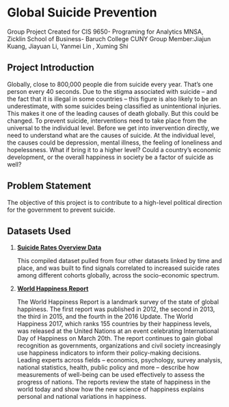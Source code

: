 # Global Suicide Prevention

Group Project Created for CIS 9650- Programing for Analytics MNSA, Zicklin School of Business- Baruch College CUNY
Group Member:Jiajun Kuang, Jiayuan Li, Yanmei Lin , Xuming Shi

## Project Introduction
Globally, close to 800,000 people die from suicide every year. That’s one person every 40 seconds. Due to the stigma associated with suicide – and the fact that it is illegal in some countries – this figure is also likely to be an underestimate, with some suicides being classified as unintentional injuries. This makes it one of the leading causes of death globally. But this could be changed. To prevent suicide, interventions need to take place from the universal to the individual level. Before we get into invervention directly, we need to understand what are the causes of suicide. At the individual level, the causes could be depression, mental illness, the feeling of loneliness and hopelessness. What if bring it to a higher level? Could a country’s economic development, or the overall happiness in society be a factor of suicide as well? 


## Problem Statement
The objective of this project is to contribute to a high-level political direction for the government to prevent suicide. 
 
## Datasets Used
1. **[Suicide Rates Overview Data](https://www.kaggle.com/russellyates88/suicide-rates-overview-1985-to-2016/data#)**

    This compiled dataset pulled from four other datasets linked by time and place, and was built to find signals correlated to increased suicide rates among different cohorts globally, across the socio-economic spectrum.

2. **[World Happiness Report](https://www.kaggle.com/unsdsn/world-happiness#2015.csv)**

    The World Happiness Report is a landmark survey of the state of global happiness. The first report was published in 2012, the second in 2013, the third in 2015, and the fourth in the 2016 Update. The World Happiness 2017, which ranks 155 countries by their happiness levels, was released at the United Nations at an event celebrating International Day of Happiness on March 20th. The report continues to gain global recognition as governments, organizations and civil society increasingly use happiness indicators to inform their policy-making decisions. Leading experts across fields – economics, psychology, survey analysis, national statistics, health, public policy and more – describe how measurements of well-being can be used effectively to assess the progress of nations. The reports review the state of happiness in the world today and show how the new science of happiness explains personal and national variations in happiness.
